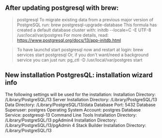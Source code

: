 ## After updating postgresql with brew:

>postgresql
>To migrate existing data from a previous major version of PostgreSQL run:
>  brew postgresql-upgrade-database
>This formula has created a default database cluster with:
>  initdb --locale=C -E UTF-8 /usr/local/var/postgres
>For more details, read:
>  https://www.postgresql.org/docs/13/app-initdb.html

>To have launchd start postgresql now and restart at login:
>  brew services start postgresql
>Or, if you don't want/need a background service you can just run:
>  pg_ctl -D /usr/local/var/postgres start

## New installation PostgresQL: installation wizard info
The following settings will be used for the installation:
Installation Directory: /Library/PostgreSQL/13
Server Installation Directory: /Library/PostgreSQL/13
Data Directory: /Library/PostgreSQL/13/data
Database Port: 5432
Database Superuser: postgres
Operating System Account: postgres
Database Service: postgresql-13
Command Line Tools Installation Directory: /Library/PostgreSQL/13
pgAdmin4 Installation Directory: /Library/PostgreSQL/13/pgAdmin 4
Stack Builder Installation Directory: /Library/PostgreSQL/13